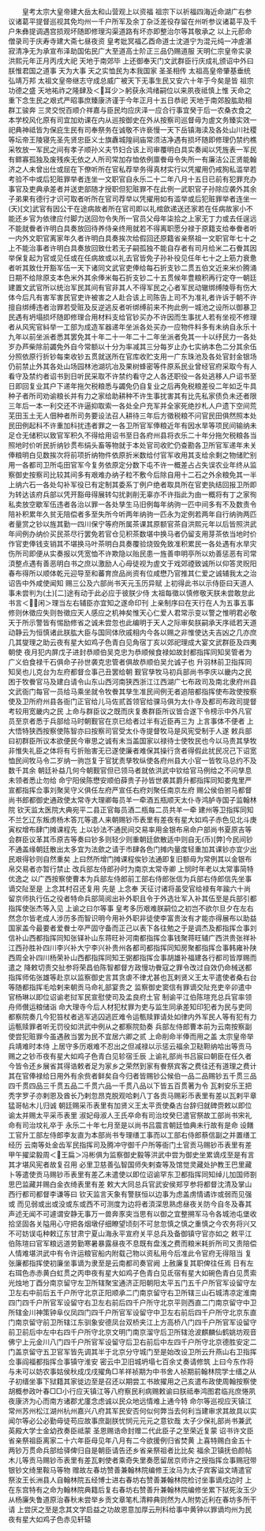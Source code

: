<!-- { "loadSidebar": true } -->
　　皇考太宗大皇帝建大岳太和山营观上以资福  祖宗下以祈福四海近命湖广右参议诸葛平提督巡视其免均州一千户所军及余丁杂泛差役存留在州听参议诸葛平及千户朱彝提调遇宫损观坏随即修理沟渠道路有坏亦即整治尔等其敬承之  以上元莭命僧录司于庆寿寺建大斋七昼夜资  皇考妣冥福乙酉命道士沈道宁为混元纯一冲虗湛寂清净无为承宣布泽助国佑民广大至道高士阶正三品仍赐道服  天明仁宗皇帝实录洪熙元年正月丙戌大祀  天地于南郊毕  上还御奉天门文武群臣行庆成礼颁诏中外曰朕惟君国之道事  天为大事  天之实恤民为本我国家  圣圣相传  太祖高皇帝肇基垂统弘靖万邦  太祖文皇帝继志守成总威广被天下无事生民又安六十年于今矣是皆  祖宗功德之盛  天地祐祚之隆肆及＜耳少＞躬获永鸿绪嗣位以来夙夜祗慎上惟  天命之重下念生民之艰式严昭事庶臻康济谨于今年正月十五日恭祀  天地于南郊股肱助相群工骏奔  三灵交悦百顺介祥嘉与臣民均应庆泽一应合行事宜癸于后一农桑衣食之本学校风化原有司宜加劝课在内从巡按御史在外从按察司巡督毋为虗文务臻实效一祀典神祗皆为保庇生民有司奉祭务在诚敬不许亵慢一天下岳镇海渎及各处山川社稷等坛帝王陵寝先圣先贤忠臣义士旗纛城隍祠庙常须洁净遇有损坏随即修理仍禁约樵采牧放一军民之间有孝子顺孙义夫节妇合该上司审覆明白具实奏闻以凭旌表一军民有鳏寡孤独及废残疾无依之人所司常加存恤依例廪餋毋令失所一有廉洁公正贤能翰济之人未曾出仕或屈在下僚听所在官私荐举务得真材实行以凭擢用仍戒狥私滥举若考验不中或后犯赃罪举者连坐一文职官自永乐二十二年八月十五日已前有犯罪充办事官及吏典承差者并送吏部随才授职但犯赃罪不在此例一武职官子孙除应袭外其余子弟果有德行才识可取者听所在官司荐举以凭擢用如有滥举或后犯赃罪举者连坐一(天)[文]武官有因公干在途病故者所在官司即以礼棺歛递送还家若在任病故家小不能还乡官为依律应付脚力送回勿令失所一官员父母年柒拾之上家无丁力或去任逞远不能就餋者许明白具奏放回待养侍亲终用就若不得离职愿分禄于原籍支给奉餋者听一内外文职官离家年久者许明白具奏挨次给假回还原籍省亲祭祖一文职官年七十之上不能治事者许明白具奏放回致仕若无子嗣孤独不能自存者有司月给米二石餋其因举保复起为官或见任或在任病故或以礼去官皆免子孙补役见任年七十之上筋力衰惫者听其致仕开豁军伍一天下诸同文武官吏俸给每石折支钞二贯五伯文近来米价腾涌日期不给除原支本色米外其余俸米每石折支钞二十五贯候年豊粮积再行定夺一朝廷建置文武官所以统治军民其间有官非其人不得军民之心者军民动辙绑缚陵辱有伤大体今后凡有害军害民官吏许被害之人赴合该上司陈告上司不为准礼者许诉于朝不许擅自绑缚违者治罪若受赃及反逆逃反者听绑缚前来不拘此例一城池之设所以御暴卫民遇有坍塌损坏随即修理合用材料支给官钞买办不许因而生事扰人若有坐视不修理者从风宪官紏举一工部为成造军器递年坐派各处买办一应物件料多有未纳自永乐十九年以前坐派者悉其罢免其十年二十一年二十二年坐派者免其一十以纾民力一各处岁办芦柴除前蠲免外自今常额以十分为率减其三分每岁止办七实纳本色二分其余伍分照依原行折钞每束收钞五贯就送所在官库收贮支用一广东珠池及各处官封金银场仍前禁止外其各处山场园林池湖坑冶及果树蜂密等件原系民业曾经官府采取今有人看守及禁约者诏书到日听民采取不许禁约看守之人各还职役一各处逃移人户诏书至日即回复业其户下递年拖欠税粮悉与蠲免仍自复业之后再免税粮差役二年如乏牛具种子者所司劝谕粮长并有力之家给助耕种不许生事扰害其有比先私家债负未还者限三年后一本一利交还不许逼抑取索一各处全户充军并全家死绝抄札人户遗下空间荒芜田玉土无人佃种者所司务要设法召人耕待三年后方徵税粮不问官民田俱然照本处民田例起科不许重加科扰违者罪之一各卫所官军俸粮近年有因水旱等项民间输纳未足仓无储积以致官军积久不得给用诏书至日各府州县将衣乐二十年分拖欠税粮各当照地时价听民折纳钞贯布绢头畜等物就于本处官司收贮仍查勘各卫所官军递年未关俸粮明白见数挨次将前项折纳物件依原折米数给付官军收用其支给余剩之物储贮别用一各都司卫所屯田官军今复务依原定分数下屯不许一概差占占失误农业年终从监察御史按察司比较其间多有艰难办纳子粒不敷今后除自用十二石之外余粮免其一半上纳六石一各处勾补军役已有定制其委系丁例户绝者取具所在官吏执结回报卫所即为转达该府兵部以凭开豁毋得展转勾扰剥削无辜亦不许指此为由一概将有丁之家徇私卖放空歇军伍违者各治以罪一各处孳生马旧例每年纳驹一匹中间多有不及数责令陪补积累年久贫无陪偿者多至失所今听两年纳驹一匹永为定例若两年自行纳驹两匹者量赏之钞以旌其勤一四川保宁等府所属茶课其原额官茶自洪熙元年以后皆照洪武年间例办纳价买民茶尽行罢免若官仓见积茶数堪中换马者仍留支用芽茶依当地时价作官吏俸钱支销其不堪换马叶茶明白具奏覆验烧毁免致准积累民一各处遇有水旱灾伤所司即便从实奏报以凭宽恤不许欺隐以贻民患一旌善申明亭所以劝善惩恶有司常湏整点遇有善恶明白书之庶以激励人心毋徒视为虗文于戏郊禋致诚所以仰答灵贶阳春布得所以顺体乾元迎导至和蕃育庶品尚资有位咸懋乃官推其仁爱之诚辅我太之治诏告中外咸使闻知  赐三公及六部尚书天元玉历异赋  上初得此书以示侍臣曰天道人事未尝判为(土)[二]途有动于此必应于彼朕少侍  太祖每徵以慎修敬天朕未尝敢怠此书言＜闲＞理当左右辅臣亦宜知之遂命印刊  上亲制序曰在天行在人为五事五事修则休徵应失则咎徵应天人感应之机神矣惟天心仁爱人君常示变以警之惟明君必敬天于所示警皆有惕励修省之诚未尝忽也此编明于天人之际审矣朕嗣承天序祗若天道动静云为恒慎诸此朕肱大臣与国同体欣戚相内今各以赐之非惟使达夫吉凶之几亦庶几其燮理之助云夜有星大如鸡子色青白见角宿丁亥以郊祀理成大宴文武群臣及四夷朝使  夜月犯内屏戊子进封恭顺伯吴克忠为恭顺候食禄如故封都指挥同知吴管者为广义伯食禄千石俱命子孙世袭克忠管者俱故恭顺伯吴允诚子也  升羽林前卫指挥同知吴也儿克台为左府都督佥事己丑罢给朝  觐官孳牧马初兵部尚书李庆以畿内之民困于牧餋官马及建白请令山东山西河南狭西浙江江西湖广七布政司及南北隶府州县文武衙门每官一员给马乘坐就令牧餋其孳生准民间例无者追陪都指挥使布政使按察使及卫所府州县各衙门正官给儿马佐贰首领官给骒马俱为太仆寺及都司布政司提督考较用宽畿内之民  上命与群臣议之既而庆复奏群臣所议皆合遂下令榜示中外凡官员至京者悉于兵部给马时朝觐官在京已给者过半有近臣再三为  上言事体不便者  上大悟特狭西按察使陈智亦曰按察司官受太仆寺提督牧马是风宪受制于人遂  敕兵部曰初群臣所议本欲便民今审思之诚有未当盖国家以禄待士使牧民也今以马责其孳牧非惟失礼臣之体将有亏折贻害无已遂使廉者难保其操行贪者得假此扰民况己下诏宽恤民间牧马令二岁纳一驹岂复于官犹责孳牧纵使各府州县大小官一皆牧马总约不及数千其余  朝廷补益几何今朝觐官但已领马者就依洪武中钦给官马例给之不问孳息未领者悉止勿给  命宁阳侯陈懋安顺伯薛贵子孙皆世袭其爵升都指挥同知娄鬼里严宣都指挥佥事刘聚吴守义俱任左府严宣任右府刘聚任南京左府  赐公侯伯驸马都督尚书郎都御史通政使太常寺大理卿每员羊一牵酒五瓶顺天太仆寺鸿胪寺国子监翰林院  钦天监太医院大典宛平二县正官每员酒二瓶每二员共羊一牵  建州等卫指挥同知不兰乞辽东叛虏杨木答兀等遣人来朝赐钞币表里有差夜有星大如鸡子赤色见北斗庚寅权增布肆门摊课程先  上以钞法不通民间交易率用金银布帛命户部尚书夏原吉等会群臣议革其币原吉等奏曰钞多则轻少则重朝廷歛散适中则自无(币)[弊]今民间钞不通盖缘朝廷散出太多宜为法歛之请于市肆各色门摊内量度轻重加其课钞亦宜少出民艰得钞则自然重矣  上曰然所增门摊课程俟钞法通即复旧额毋为常例其以金银布帛交易者亦暂行禁止  改兵部左侍郎孙时为南京太常寺卿  上悯时年老以太常事简特优逸之  以广西按察使曹本为兵部左侍郎前工部右侍郎张信为兵部右侍郎信先坐事谪交阯至是  上念其村召还复用  先是  上念奉  天征讨诸将虽受官给禄有年踰六十尚留京师执行伍之役者特命兵部简阅出补外职且令于外选壮军入补其伍至是兵部引都指挥使张杰等入见  上谕之曰尔等事  皇考多历艰难朕嗣位之初岂不欲尔旦夕在左右然念尔皆老成人涉历多而智识明今用补外职非徒使李富贵汝有才能亦得展布以助益国家盖今最要者爱餋士卒严固守备而正己以表下各往勉之于是调杰及都指挥佥事刘信补山西都指挥同知张铎补山东蒋旺补河南都指挥佥事钱聚蒋旺辅广西洪贵张祥补江西孙胜补四川李兴补大宁李兴补贵州各都司都指挥同知房聚都指挥佥事韩雍补陕西周全补四川杨荣补山西都指挥同知王弼都指挥佥事胡雄补福建各行都司皆厚赐而遣之  降敕切责交扯参将荣昌伯陈智都督方政慢功餋寇之罪令改过自效仍命械送都指挥师佑张雄等赴京以监察御史言其贪虐不律尤甚也瓦剌贤义王太平遣使者桑右台等随都指挥毛哈剌来朝贡马命礼部宴贵之  监察御史窦信有罪谪交阯充吏辛卯遣中官杨琳以即位诏谕老挝军民宣慰使司及孟良府土官  制谕平江伯陈瑄充总兵官率领舟师儧运粮储诣  命大理寺今后人材犯杖罪为吏与监生同承差知印犯者为民与吏同  都察院奏几今犯笞杖者逃军逃囚逃匠难令运甎赎罪请处如律内外军民人等有犯有力运甎赎罪者听无罚役如洪武中例从之都察院劾奏  兵部左侍郎曹本前为云南按察副使尝犯赃罪今虽遇赦当罢为民不宜居六卿之贰  上命削命半俸而用之盖  太宗皇帝举兵靖难时本侍  上居守多历艰难不忍出之但减禄以示惩云福余卫鞑靼纳哈出等贡马赐之之钞币夜有星大如鸡子色青白见轸宿壬辰  上谕礼部尚书吕宸曰朝臣在任久者今皆令还乡展省其得诰敕者足为家乡之荣然到家有餋祭宾客之费往还有道理之费计其在官俸禄给日用外有余赀者鲜矣自今归者皆赐钞公候伯一品二品赐钞五千贯三品四千贯四品三千贯五品二千贯六品一千贯八品以下皆五百贯著为令  瓦剌安乐王把秃字罗子亦剌恩及酋长乃剌忽昂克脱观哈剌八丁各贡马赐彩币表里有差以瓦剌平章猛哥帖木儿归诚  朝廷赐采币表里有加贤义王太平贡使桑古台辞归就碑赍敕以即位谕太并赐太平采币表里  淑妃母淑人王氏卒命有司治坟癸巳遣官祭故工部尚书宋礼命有司治坟礼卒于  永乐二十年七月至是以尚书吕震言朝廷恤典未行故有是命  设饍工官升工部左侍郎李友直为本部尚书专理缮工事而以工部右侍郎蔡信副之并置缮工经历  云南等处金齿军民指挥司及腾冲守御千户所等衙门土官贡马赐钞币表里有差甲午擢梁毅周＜王扁＞冯彬俱为监察御史毅等洪武中尝为御史坐累谪戍至是有言其才堪风宪者故复召用  必里卫慈善弘智国师失剌查等及馆觉灵藏处护教王巴里藏卜等遣使贡马赐钞币表里有差乙未遣使以即位诏谕罕东卫都指挥同知绰儿加国师劄思巴监藏并赐白金衣绮表里有差  敕大大同总兵官武安侯郑亨参将都督沈清及掌山西行都司都督李谦等曰  钦天监言天象有警朕恒以边事为虑盖虏情谲诈或弱而见强或  而见弱或出或没或东或西不可测度为边将者湏深思熟虑昼夜关防今自冬及春其声述无闻不可遽谓安静无事万一兽奔豕突当思有以御之宜整搠军马令各城池屯堡收拾坚固各关隘用心守把各烟墩仔细瞭望顷刻不可怠忽慎之慎之重慎之今农务将兴又不可妨误屯种敕辽东甘肃宁夏山海永平宣府关平总兵及备御镇守官亦如之  敕平江伯陈瑄曰官军粮远道劳勤寒暑暴露昼夜不息既有盘浅之费而粮米耗折所司又责陪偿人情难堪洪武中有令许运粮官船内附载己物以资私用今后准此令官府无得阻当  复张廉都指挥使初廉坐事谪为隶至是云南都司奏官阙  上赦廉复其职俾往任焉  日有左右珥色赤赤黄白虹贯之丙申夜有星大如鸡子色青白见氐宿有星大如碗色青白见贯索光烛地丁酉分南京留守左卫所辖聚宝通济正阳朝阳太平五门五千户所官军设留守左卫左右中前后五千户所守北京正阳顺承二门南京留守右卫所辖三山石城清凉定淮南四门四千户所官军设留守右卫左右前后四千户所守北京平则西直二门南京留守中卫所辖金川神策钟阜仪凤四门四千户所官军设留守中卫左右前后四千户所守北京东直门南京留守前卫所辖江东驯象安德凤台双桥夹江上方高桥八门四千户所官军设留守前卫前后中左中右四千户所守北京文明门南京溜守后卫所辖沧波麒麟仙鹤姚坊观音佛宁上元金川八门四千户所官军设留守后卫右前后中左四千户所守北京德胜安定二门盖京留守五卫官军皆先调其半于北京分守城门至是始改设卫所云升燕山右卫指挥佥事阎福都指挥佥事镇守淮安  密云中卫旧城坍塌七百余丈奏请修筑  上曰今东作将与未可以妨农事姑侯秋成戊戌擢角□羊祥祯期为中书舍人祯期前翰林院学士缙之从子初缙坐事下狱籍其家徙边至是召还以期尝工书故擢用之己亥遣布政使周翰按察使胡概参政叶春□□小行应天镇江等八府察民利病赐敕谕曰朕祗奉鸿图君临兆庶惓夙夜康济为心而南方诸郡尤廑念虑诚以民众地远情难上通今特  命尔等巡视应天镇江常州苏州松江湖州杭州嘉兴八府其军民安否何似何弊当去何利当建审求其故具以实闻尔等必公必勤毋徒苟应故事庶副朕忧悯元元元之意钦哉  太子少保礼部尚书兼武英殿大学士金幼孜奏臣祗蒙  圣恩赐诰命封赠二代此臣子之至荣近复蒙  诏书许文臣省亲祭祖臣离家二十六年臣母见年八月有二今欲援例归省焚黄  上喜特赐白金五十两钞万贯命兵部给驿俾归自是朝臣请告还乡省亲祭祖者比比矣  福余卫镇抚伯颜帖木儿等贡马赐钞币表里有差瓦剌使者乘奇失里奏愿留居京师许之授指挥佥事赐冠带银钞文绮里鞍马等物  赠故左春坊赞善兼翰林院编修王汝马为太子宾客谥文靖遣官祭汝王长洲县人自翰林院五经博士进右春坊右赞善兼翰林院检讨坐事谪戍边时  上在东宫特有之命为翰林院典籍后复右春坊右赞善升兼翰林院编修坐累下狱死汝玉少从杨廉失鲁道原治春秋未尝举乡贡文章笔札清粹典则然为人附势近利在春坊多所干请  上尝厌之至是念其文学启益之功故恩意加厚云刑科给事中黄钟以罪谪均州为民夜有星大如鸡子色赤见轩辕

